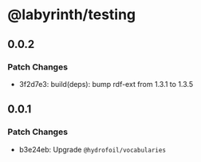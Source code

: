 # @labyrinth/testing

## 0.0.2

### Patch Changes

- 3f2d7e3: build(deps): bump rdf-ext from 1.3.1 to 1.3.5

## 0.0.1

### Patch Changes

- b3e24eb: Upgrade `@hydrofoil/vocabularies`
